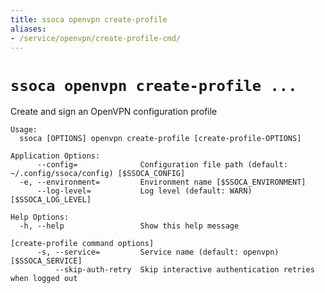 ```yaml
---
title: ssoca openvpn create-profile
aliases:
- /service/openvpn/create-profile-cmd/
---
```


# `ssoca openvpn create-profile ...`

Create and sign an OpenVPN configuration profile

    Usage:
      ssoca [OPTIONS] openvpn create-profile [create-profile-OPTIONS]
    
    Application Options:
          --config=              Configuration file path (default: ~/.config/ssoca/config) [$SSOCA_CONFIG]
      -e, --environment=         Environment name [$SSOCA_ENVIRONMENT]
          --log-level=           Log level (default: WARN) [$SSOCA_LOG_LEVEL]
    
    Help Options:
      -h, --help                 Show this help message
    
    [create-profile command options]
          -s, --service=         Service name (default: openvpn) [$SSOCA_SERVICE]
              --skip-auth-retry  Skip interactive authentication retries when logged out
    
